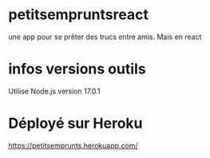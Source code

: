 # petitsempruntsreact
une app pour se prêter des trucs entre amis. Mais en react

# infos versions outils
Utilise Node.js version 17.0.1

# Déployé sur Heroku 
https://petitsemprunts.herokuapp.com/
